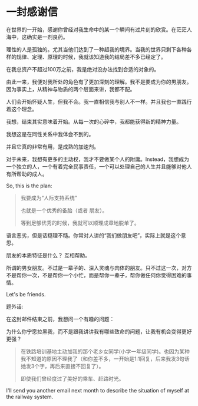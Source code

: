 # 一封感谢信

在世界的一开始，感谢你曾经对我生命中的某一个瞬间有过片刻的欣赏。在茫茫人海中，这确实是一剂良药。





理性的人是孤独的。尤其当他们达到了一种超我的境界。当我的世界只剩下各种各样的规律、定理、原理的时候，我就该知道我的结局差不多已经定了。

在我总资产不超过100万之前，我是绝对没办法找到合适的对象的。





由此一来，我便对我所处的角色有了更加深刻的理解。我不是要成为你的男朋友。因为事实上，从精神与物质的两个层面来讲，我都不配。

人们会开始怀疑人生，但我不会。我一直相信我与别人不一样。并且我也一直践行着这个理念。

我想，结束其实意味着开始。从每一次的心碎中，我都能获得新的精神力量。

我想这是在同性关系中我体会不到的。

并且它真的非常有用，是成熟的加速剂。





对于未来，我想有更多的主动权，我才不要做某个人的附庸。Instead，我想成为一个独立的人，一个有着完全民事责任，一个可以处理自己的人生并且能够对他人有所帮助的成人。







So, this is the plan:

> 我要成为“人际支持系统”
>
> 也就是一个优秀的备胎（或者 朋友）。
>
> 等到足够优秀的时候，我就可以顺理成章地脱单了。

语言恶劣，但是话糙理不糙。你常对人讲的“我们做朋友吧”，实际上就是这个意思。

朋友的本质特征是什么？ 互相帮助。

所谓的男女朋友。不过是一辈子的、深入灵魂与肉体的朋友。只不过这一次，对方不是帮你一次，不是帮你一个小忙，而是帮你一辈子，帮你做任何你觉得困难的事情。







Let's be friends.







题外话:

在这封邮件结束之前，我想问一个有趣的问题：

为什么你宁愿拉黑我，而不是跟我讲讲我有哪些致命的问题，让我有机会变得更好更强？

> 在铁路培训基地主动加我的那个老乡女同学\(小学一年级同学\)。也因为某种我不知道的原因不理我了（和你差不多，一开始是1:1回复，后来我发3句话她发3个字，再后来直接不回复了）。
>
> 即使我们曾经度过了美好的乘车、赶路时光。







I'll send you another email next month to describe the situation of myself at the railway system.

